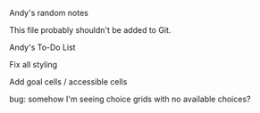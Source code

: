Andy's random notes

This file probably shouldn't be added to Git.


Andy's To-Do List

Fix all styling

Add goal cells / accessible cells

bug: somehow I'm seeing choice grids with no available choices?
